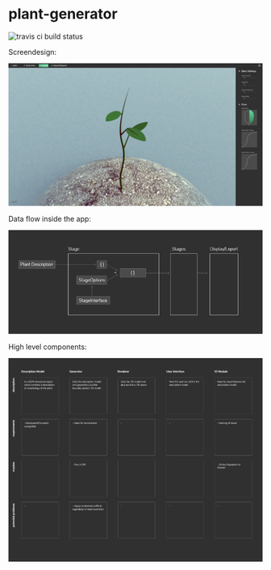 # plant-generator

![travis ci build status](https://api.travis-ci.com/jim-fx/plant-generator.svg?branch=master)

Screendesign:

![screendesign leaves](https://raw.githubusercontent.com/jim-fx/plant-generator/master/design/screendesign/leaves.png)

Data flow inside the app:

![screendesign leaves](https://raw.githubusercontent.com/jim-fx/plant-generator/master/design/screendesign/data%20flow.png)

High level components:

![screendesign leaves](https://raw.githubusercontent.com/jim-fx/plant-generator/master/design/screendesign/high%20level%20components.png)

